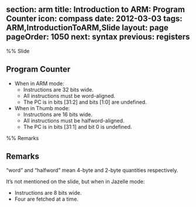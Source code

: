 section: arm
title: Introduction to ARM: Program Counter
icon: compass
date: 2012-03-03
tags: ARM,IntroductionToARM,Slide
layout: page
pageOrder: 1050
next: syntax
previous: registers
----

%% Slide
  
## Program Counter

* When in ARM mode:
  * Instructions are 32 bits wide.
  * All instructions must be word-aligned.
  * The PC is in bits [31:2] and bits [1:0] are undefined.
* When in Thumb mode:
  * Instructions are 16 bits wide.
  * All instructions must be halfword-aligned.
  * The PC is in bits [31:1] and bit 0 is undefined.
  
%% Remarks
  
## Remarks

“word” and “halfword” mean 4-byte and 2-byte quantities respectively.

It’s not mentioned on the slide, but when in Jazelle mode:

* Instructions are 8 bits wide.
* Four are fetched at a time.
